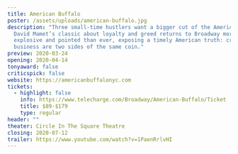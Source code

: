 ```yaml
---
title: American Buffalo
poster: /assets/uploads/american-buffalo.jpg
description: "Three small-time hustlers want a bigger cut of the American dream.
  David Mamet’s classic about loyalty and greed returns to Broadway more
  explosive and pointed than ever, exposing a timely American truth: crime and
  business are two sides of the same coin."
preview: 2020-03-24
opening: 2020-04-14
tonyaward: false
criticspick: false
website: https://americanbuffalonyc.com
tickets:
  - highlight: false
    info: https://www.telecharge.com/Broadway/American-Buffalo/Ticket
    title: $89-$179
    type: regular
header: ""
theater: Circle In The Square Theatre
closing: 2020-07-12
trailer: https://www.youtube.com/watch?v=1PaenRrlvHI
---
```

